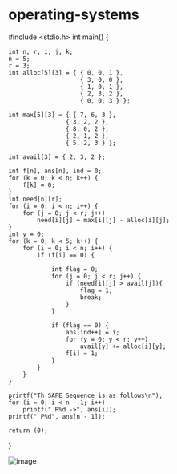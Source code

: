 # operating-systems
#include <stdio.h> 
int main() 
{ 
	

	int n, r, i, j, k; 
	n = 5;  
	r = 3; 
	int alloc[5][3] = { { 0, 0, 1 },  
						{ 3, 0, 0 },  
						{ 1, 0, 1 },  
						{ 2, 3, 2 }, 
						{ 0, 0, 3 } };  

	int max[5][3] = { { 7, 6, 3 }, 
					{ 3, 2, 2 }, 
					{ 8, 0, 2 }, 
					{ 2, 1, 2 },  
					{ 5, 2, 3 } };  

	int avail[3] = { 2, 3, 2 };  

	int f[n], ans[n], ind = 0; 
	for (k = 0; k < n; k++) { 
		f[k] = 0; 
	} 
	int need[n][r]; 
	for (i = 0; i < n; i++) { 
		for (j = 0; j < r; j++) 
			need[i][j] = max[i][j] - alloc[i][j]; 
	} 
	int y = 0; 
	for (k = 0; k < 5; k++) { 
		for (i = 0; i < n; i++) { 
			if (f[i] == 0) { 

				int flag = 0; 
				for (j = 0; j < r; j++) { 
					if (need[i][j] > avail[j]){ 
						flag = 1; 
						break; 
					} 
				} 

				if (flag == 0) { 
					ans[ind++] = i; 
					for (y = 0; y < r; y++) 
						avail[y] += alloc[i][y]; 
					f[i] = 1; 
				} 
			} 
		} 
	} 

	printf("Th SAFE Sequence is as follows\n"); 
	for (i = 0; i < n - 1; i++) 
		printf(" P%d ->", ans[i]); 
	printf(" P%d", ans[n - 1]); 

	return (0); 

} 

![image](https://user-images.githubusercontent.com/113349410/216830132-90751a06-0864-42b5-b4dc-da5f3856154b.png)
